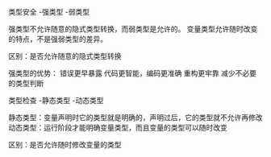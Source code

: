 
类型安全
-强类型
-弱类型

强类型不允许随意的隐式类型转换，而弱类型是允许的。
变量类型允许随时改变的特点，不是强弱类型的差异。

区别：是否允许随意的隐式类型转换

强类型的优势：
错误更早暴露
代码更智能，编码更准确
重构更牢靠
减少不必要的类型判断


类型检查
-静态类型
-动态类型

静态类型：变量声明时它的类型就是明确的，声明过后，它的类型就不允许再修改
动态类型：运行阶段才能明确变量类型，而且变量的类型可以随时改变

区别：是否允许随时修改变量的类型

